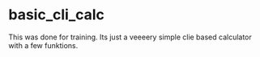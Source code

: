 # basic_cli_calc
This was done for training. Its just a veeeery simple clie based calculator with a few funktions.
